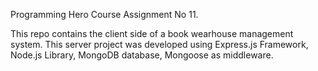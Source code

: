 Programming Hero Course Assignment No 11. 

This repo contains the client side of a book wearhouse management system. This server project was developed using Express.js Framework, Node.js Library, MongoDB database, Mongoose as middleware.
